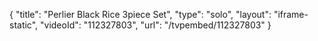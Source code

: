 {
    "title": "Perlier Black Rice 3piece Set",
    "type": "solo",
    "layout": "iframe-static",
    "videoId": "112327803",
    "url": "\/tvpembed\/112327803"
}
